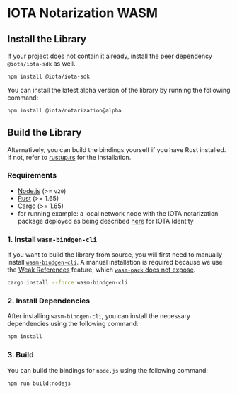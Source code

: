 # IOTA Notarization WASM

<!--
## [Notarization Documentation Pages](https://docs.iota.org/iota-notarization)

## [Getting started with the IOTA Notarization WASM Library.](https://docs.iota.org/iota-notarization/getting-started/wasm)

## [API Reference](https://docs.iota.org/references/iota-notarization/wasm/api_ref)

## [Examples](https://github.com/iotaledger/notarization.rs/blob/wasm-v1.6.0-alpha/bindings/wasm/notarization_wasm/examples/README.md)
-->

## Install the Library

If your project does not contain it already, install the peer dependency `@iota/iota-sdk` as well.

```bash npm2yarn
npm install @iota/iota-sdk
```

You can install the latest alpha version of the library by running the following command:

```bash npm2yarn
npm install @iota/notarization@alpha
```

## Build the Library

Alternatively, you can build the bindings yourself if you have Rust installed. If not, refer
to [rustup.rs](https://rustup.rs) for the installation.

### Requirements

- [Node.js](https://nodejs.org/en) (>= `v20`)
- [Rust](https://www.rust-lang.org/) (>= 1.65)
- [Cargo](https://doc.rust-lang.org/cargo/) (>= 1.65)
- for running example: a local network node with the IOTA notarization package deployed as being described
  [here](https://docs.iota.org/iota-identity/getting-started/local-network-setup) for IOTA Identity

### 1. Install `wasm-bindgen-cli`

If you want to build the library from source,
you will first need to manually install [`wasm-bindgen-cli`](https://github.com/rustwasm/wasm-bindgen).
A manual installation is required because we use the [Weak References](https://rustwasm.github.io/wasm-bindgen/reference/weak-references.html) feature,
which [`wasm-pack` does not expose](https://github.com/rustwasm/wasm-pack/issues/930).

```bash
cargo install --force wasm-bindgen-cli
```

### 2. Install Dependencies

After installing `wasm-bindgen-cli`, you can install the necessary dependencies using the following command:

```bash
npm install
```

### 3. Build

You can build the bindings for `node.js` using the following command:

```bash npm2yarn
npm run build:nodejs
```

<!--

You can build the bindings for the `web` using the following command:

```bash npm2yarn
npm run build:web
```

-->
